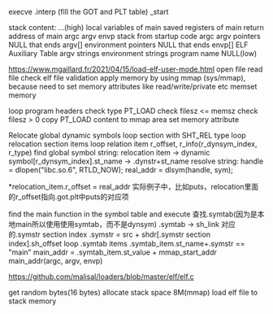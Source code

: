 execve
.interp (fill the GOT and PLT table)
_start

stack content:
...(high)
local variables of main
saved registers of main
return address of main
argc
argv
envp
stack from startup code
argc
argv pointers
NULL that ends argv[]
environment pointers
NULL that ends envp[]
ELF Auxiliary Table
argv strings
environment strings
program name
NULL(low)

https://www.mgaillard.fr/2021/04/15/load-elf-user-mode.html
open file
read file
check elf file validation
apply memory by using mmap (sys/mmap), because need to set memory attributes like read/write/private etc
memset memory

loop program headers
check type PT_LOAD
check filesz <= memsz
check filesz > 0
copy PT_LOAD content to mmap area
set memory attribute

Relocate global dynamic symbols
loop section with SHT_REL type
loop relocation section items
loop relation item 
r_offset, r_info(r_dynsym_index, r_type)
find global symbol string: relocation item -> dynamic symbol[r_dynsym_index].st_name -> .dynstr+st_name
resolve string: 
handle = dlopen("libc.so.6", RTLD_NOW);
real_addr = dlsym(handle, sym);
	
*relocation_item.r_offset = real_addr
实际例子中，比如puts，relocation里面的r_offset指向.got.plt中puts的对应项

find the main function in the symbol table and execute
查找.symtab(因为是本地main所以使用使用symtab，而不是dynsym)
.symtab -> sh_link 对应的.symstr section index
.symstr = src + shdr[.symstr section index].sh_offset
loop .symtab items
.symtab_item.st_name+.symstr == "main"
main_addr = .symtab_item.st_value + mmap_start_addr
main_addr(argc, argv, envp)

https://github.com/malisal/loaders/blob/master/elf/elf.c

get random bytes(16 bytes)
allocate stack space 8M(mmap)
load elf file to stack memory